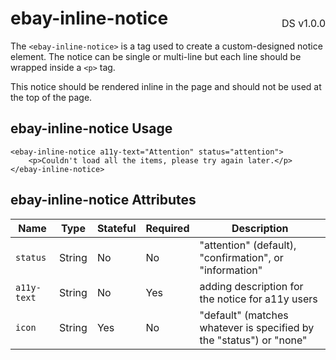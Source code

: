 <h1 style='display: flex; justify-content: space-between; align-items: center;'>
    <span>
        ebay-inline-notice
    </span>
    <span style='font-weight: normal; font-size: medium; margin-bottom: -15px;'>
        DS v1.0.0
    </span>
</h1>

The `<ebay-inline-notice>` is a tag used to create a custom-designed notice element. The notice can be single or multi-line but each line should be wrapped inside a `<p>` tag.

This notice should be rendered inline in the page and should not be used at the top of the page.

## ebay-inline-notice Usage

```marko
<ebay-inline-notice a11y-text="Attention" status="attention">
    <p>Couldn't load all the items, please try again later.</p>
</ebay-inline-notice>
```

## ebay-inline-notice Attributes

Name | Type | Stateful | Required | Description
--- | --- | --- | --- | ---
`status`  | String | No | No | "attention" (default), "confirmation", or "information"
`a11y-text` | String | No | Yes | adding description for the notice for a11y users
`icon` | String | Yes | No | "default" (matches whatever is specified by the "status") or "none"

